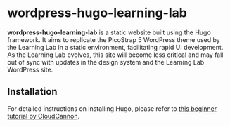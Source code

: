 # wordpress-hugo-learning-lab

**wordpress-hugo-learning-lab** is a static website built using the Hugo framework. It aims to replicate the PicoStrap 5 WordPress theme used by the Learning Lab in a static environment, facilitating rapid UI development. As the Learning Lab evolves, this site will become less critical and may fall out of sync with updates in the design system and the Learning Lab WordPress site.

## Installation

For detailed instructions on installing Hugo, please refer to [this beginner tutorial by CloudCannon](https://cloudcannon.com/tutorials/hugo-beginner-tutorial/).